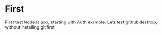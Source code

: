 First
=====

First test NodeJs app, starting with Auth example.
Lets test github desktop, without installing git first

